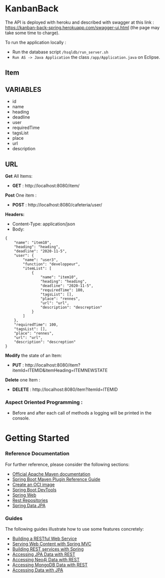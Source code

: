 # KanbanBack 
The API is deployed with heroku and described with swagger at this link : https://kanban-back-spring.herokuapp.com/swagger-ui.html (the page may take some time to charge).

To run the application locally :

- Run the database script `/hsqldb/run_server.sh`
- `Run AS -> Java Application` the class `/app/Application.java` on Eclipse.

## Item

## VARIABLES

- id
- name
- heading
- deadline
- user
- requiredTime
- tagsList
- place
- url
- description

## URL

**Get** All Items:

- **GET** : http://localhost:8080/item/

**Post** One item :

- **POST** : http://localhost:8080/cafeteria/user/

**Headers:**

- Content-Type: application/json
- Body:

```
{
    "name": "item10",
    "heading": "heading",
    "deadline": "2020-11-5",
    "user": {
        "name": "user3",
        "function": "developpeur",
        "itemList": [
            {
                "name": "item10",
                "heading": "heading",
                "deadline": "2020-11-5",
                "requiredTime": 180,
                "tagsList": [],
                "place": "rennes",
                "url": "url",
                "description": "descreption"
            }
        ]
    },
    "requiredTime": 100,
    "tagsList": [],
    "place": "rennes",
    "url": "url",
    "description": "descreption"
}
```

**Modify** the state of an Item:

- **PUT** : http://localhost:8080/item?itemId=ITEMID&itemHeading=ITEMNEWSTATE

**Delete** one Item :

- **DELETE** : http://localhost:8080/item?itemId=ITEMID

### **Aspect Oriented Programming :** 

- Before and after each call of methods a logging will be printed in the console.

# Getting Started

### Reference Documentation
For further reference, please consider the following sections:

* [Official Apache Maven documentation](https://maven.apache.org/guides/index.html)
* [Spring Boot Maven Plugin Reference Guide](https://docs.spring.io/spring-boot/docs/2.3.5.RELEASE/maven-plugin/reference/html/)
* [Create an OCI image](https://docs.spring.io/spring-boot/docs/2.3.5.RELEASE/maven-plugin/reference/html/#build-image)
* [Spring Boot DevTools](https://docs.spring.io/spring-boot/docs/2.3.5.RELEASE/reference/htmlsingle/#using-boot-devtools)
* [Spring Web](https://docs.spring.io/spring-boot/docs/2.3.5.RELEASE/reference/htmlsingle/#boot-features-developing-web-applications)
* [Rest Repositories](https://docs.spring.io/spring-boot/docs/2.3.5.RELEASE/reference/htmlsingle/#howto-use-exposing-spring-data-repositories-rest-endpoint)
* [Spring Data JPA](https://docs.spring.io/spring-boot/docs/2.3.5.RELEASE/reference/htmlsingle/#boot-features-jpa-and-spring-data)

### Guides
The following guides illustrate how to use some features concretely:

* [Building a RESTful Web Service](https://spring.io/guides/gs/rest-service/)
* [Serving Web Content with Spring MVC](https://spring.io/guides/gs/serving-web-content/)
* [Building REST services with Spring](https://spring.io/guides/tutorials/bookmarks/)
* [Accessing JPA Data with REST](https://spring.io/guides/gs/accessing-data-rest/)
* [Accessing Neo4j Data with REST](https://spring.io/guides/gs/accessing-neo4j-data-rest/)
* [Accessing MongoDB Data with REST](https://spring.io/guides/gs/accessing-mongodb-data-rest/)
* [Accessing Data with JPA](https://spring.io/guides/gs/accessing-data-jpa/)

